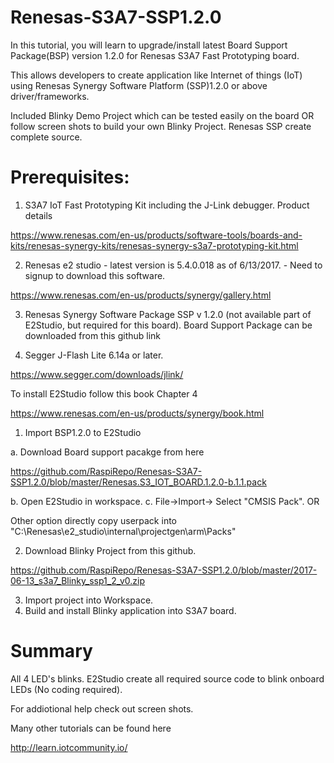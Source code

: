 # Renesas-S3A7-SSP1.2.0

In this tutorial, you will learn to upgrade/install latest Board Support Package(BSP) version 1.2.0 for Renesas S3A7 Fast Prototyping board. 

This allows developers to create application like Internet of things (IoT) using Renesas Synergy Software Platform (SSP)1.2.0 or above driver/frameworks. 

Included Blinky Demo Project which can be tested easily on the board OR follow screen shots to build your own Blinky Project. Renesas SSP create complete source.

# Prerequisites:

1) S3A7 IoT Fast Prototyping Kit including the J-Link debugger. Product details

https://www.renesas.com/en-us/products/software-tools/boards-and-kits/renesas-synergy-kits/renesas-synergy-s3a7-prototyping-kit.html

2) Renesas e2 studio - latest version is 5.4.0.018 as of 6/13/2017. - Need to signup to download this software.

https://www.renesas.com/en-us/products/synergy/gallery.html  


3) Renesas Synergy Software Package SSP v 1.2.0 (not available part of E2Studio, but required for this board). Board Support Package can be downloaded from this github link

4) Segger J-Flash Lite 6.14a or later.

https://www.segger.com/downloads/jlink/

To install E2Studio follow this book Chapter 4

https://www.renesas.com/en-us/products/synergy/book.html

1. Import BSP1.2.0 to E2Studio

 a. Download Board support pacakge from here

https://github.com/RaspiRepo/Renesas-S3A7-SSP1.2.0/blob/master/Renesas.S3_IOT_BOARD.1.2.0-b.1.1.pack
 
 b. Open E2Studio in workspace.
 c. File->Import-> Select "CMSIS Pack".  OR 
 
Other option directly copy userpack into "C:\Renesas\e2_studio\internal\projectgen\arm\Packs"

2. Download Blinky Project from this github.

https://github.com/RaspiRepo/Renesas-S3A7-SSP1.2.0/blob/master/2017-06-13_s3a7_Blinky_ssp1_2_v0.zip

3. Import project into Workspace.
4. Build and install Blinky application into S3A7 board. 

# Summary 
All 4 LED's blinks.  E2Studio create all required source code to blink onboard LEDs (No coding required).

For addiotional help check out screen shots.

Many other tutorials can be found here

http://learn.iotcommunity.io/
